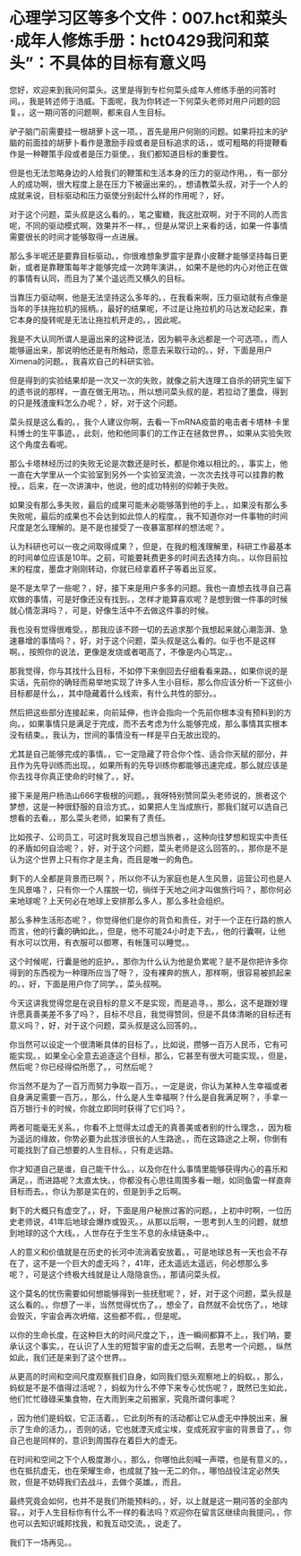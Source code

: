 # 心理学习区等多个文件：007.hct和菜头·成年人修炼手册：hct0429我问和菜头”：不具体的目标有意义吗 

您好，欢迎来到我问何菜头。这里是得到专栏何菜头成年人修练手册的问答时间。，我是转述师于浩威。下面呢，我为你转述一下何菜头老师对用户问题的回复。，这一期问答的问题啊，都来自人生目标。

驴子脑门前需要挂一根胡萝卜这一项。，首先是用户何刚的问题。如果将拉末的驴脑的前面挂的胡萝卜看作是激励手段或者是目标追求的话，，或可粗略的将提鞭看作是一种鞭策手段或者是压力驱使。，我们都知道目标的重要性。

但是也无法忽略身边的人给我们的鞭策和生活本身的压力的驱动作用。，有一部分人的成功啊，很大程度上是在压力下被逼出来的。，想请教菜头叔，对于一个人的成就来说，目标驱动和压力驱使分别起什么样的作用呢？，好。

对于这个问题，菜头叔是这么看的。，笔之蜜糖，我这批双啊，对于不同的人而言呢，不同的驱动模式啊，效果并不一样。，但是从常识上来看的话，如果一件事情需要很长的时间才能够取得一点进展。

那么多半呢还是要靠目标驱动。，你很难想象罗震宇是靠小皮鞭才能够坚持每日更新，或者是靠鞭策每年才能够完成一次跨年演讲。，如果不是他的内心对他正在做的事情有认同，而且为了某个遥远而又横久的目标。

当靠压力驱动啊，他是无法坚持这么多年的。，在我看来啊，压力驱动就有点像是当年的手扶拖拉机的摇柄。，最好的结果呢，不过是让拖拉机的马达发动起来，靠它本身的旋转呢是无法让拖拉机开走的。，因此呢。

我是不大认同所谓人是逼出来的这种说法，因为躺平永远都是一个可选项。，而人能够逼出来，那说明他还是有所触动，愿意去采取行动的。，好，下面是用户Ximena的问题。，我喜欢自己的科研实验。

但是得到的实验结果却是一次又一次的失败，就像之前大连理工自杀的研究生留下的遗书说的那样，一直在做无用功。，所以想问菜头叔的是，若拉动了墨盘，得到的只是残渣废料怎么办呢？，好，对于这个问题。

菜头叔是这么看的。，我个人建议你啊，去看一下mRNA疫苗的电击者卡塔林·卡里科博士的生平事迹。，此刻，他和他同事们的工作正在拯救世界。，如果从实验失败这个角度去看呢。

那么卡塔林经历过的失败无论是次数还是时长，都是你难以相比的。，事实上，他一直在大学里从一个实验室到另外一个实验室流浪，一次次去找寻可以挂靠的教授。，后来，在一次讲演中，他说，他的成功特别的仰赖于失败。

如果没有那么多失败，最后的成果可能未必能够落到他的手上。，如果没有那么多失败呢，最后的成果也不会达到如此惊人的程度。，我不知道你对一件事物的时间尺度是怎么理解的。是不是也接受了一夜暴富那样的想法呢？。

认为科研也可以一夜之间取得成果？，但是，在我的粗浅理解里，科研工作最基本的时间单位应该是10年。之前，可能要耗费更多的时间去选择方向。，以你目前拉末的程度，墨盘才刚刚转动，你就已经拿着杯子等着出豆浆。

是不是太早了一些呢？，好，接下来是用户多多的问题。我也一直想去找寻自己喜欢做的事情，可是好像还没有找到。，怎样才能算喜欢呢？是想到做一件事的时候就心情澎湃吗？，可是，好像生活中不去做这件事的时候。

我也没有觉得很难受。，那我应该不顾一切的去追求那个我想起来就心潮澎湃、急速暴增的事情吗？，好，对于这个问题，菜头叔是这么看的。似乎也不是这样啊。，按照你的说法，更像是发烧或者喝高了，不像是内心笃定。。

那我觉得，你与其找什么目标，不如停下来倒回去仔细看看来路。，如果你说的是实话，先前你的确轻而易举地实现了许多人生小目标，那么你应该分析一下这些小目标都是什么，，其中隐藏着什么线索，有什么共性的部分。。

然后把这些部分连接起来，向前延伸，也许会指向一个先前你根本没有预料到的方向。，如果事情只是满足于完成，而不去考虑为什么能够完成，那么事情其实根本没有结束。，我认为，世间的事情没有一样是平白无故出现的。

尤其是自己能够完成的事情。，它一定隐藏了符合你个性、适合你天赋的部分，并且作为先导训练而出现。，如果所有的先导训练你都能够迅速完成，那么就应该是你去找寻你真正使命的时候了。，好。

接下来是用户杨浩山666字极根的问题。，我呀特别赞同菜头老师说的，旅者这个梦想，这是一种很舒服的自洽方式。，如果把人生当成旅行，那我们就可以选自己想看的去看。，那么菜头老师，如果有了责任。

比如孩子、公司员工，可这时我发现自己想当旅者，，这种向往梦想和现实中责任的矛盾如何自洽呢？，好，对于这个问题，菜头老师是这么回答的。，那你是不是认为这个世界上只有你才是主角，而且是唯一的角色。

剩下的人全都是背景而已啊？，所以你不认为家庭也是人生风景，运营公司也是人生风景咯？，只有你一个人摆脱一切，徜徉于天地之间才叫做旅行吗？，那你何必来地球呢？上天何必在地球上安排那么多人，那么多社会组织。

那么多种生活形态呢？，你觉得他们是你的背负和责任，对于一个正在行路的旅人而言，他的行囊的确如此。，但是，他不可能24小时走下去。，他的行囊啊，让他有水可以饮用，有衣服可以御寒，有帐篷可以睡觉。。

这个时候呢，行囊是他的庇护。，那你为什么认为他是负累呢？是不是你把许多你得到的东西视为一种理所应当了呀？，没有裸奔的旅人，那样啊，很容易被抓起来的。，好，下面是用户你了同学。，菜头叔啊。

今天这讲我觉得您是在说目标的意义不是实现，而是追寻。，那么，这不是跟妙理许愿真善美差不多了吗？，目标不尽且，我觉得赞同，但是不具体清晰的目标还有意义吗？，好，对于这个问题，菜头叔是这么回答的。。

你当然可以设定一个很清晰具体的目标了。，比如说，攒够一百万人民币，它有可能实现。，如果全心全意去追逐这个目标，那么，它甚至有很大可能实现。，但是，然后呢？你已经得偿所愿了。，可然后呢？

你当然不是为了一百万而努力争取一百万。，一定是说，你认为某种人生幸福或者自身满足需要一百万。，那么，什么是人生幸福啊？什么是自我满足啊？，手拿一百万银行卡的时候，你就立即同时获得了它们吗？。

两者可能毫无关系。，你看不上觉得太过虚无的真善美或者别的什么理念，，因为极为遥远的缘故，你势必要为此拔涉很长的人生路途。，而在这路途之上啊，你倒有可能找到了自己想要的人生目标。，只有走远路。

你才知道自己是谁，自己能干什么。，以及你在什么事情里能够获得内心的喜乐和满足。，而进路呢？太直太快。，你都没有心思往周围多看一眼，如同鱼雷一样直奔目标而去。，你认为那是实在的，但是到手之后啊。

剩下的大概只有虚空了。，好，下面是用户秘旅过客的问题。，上初中时啊，一位历史老师说，41年后地球会爆炸或毁灭。，从那以后啊，一思考到人生的问题，就想到地球的这个大线。，人世存在于生生不息的永续链条中，。

人的意义和价值就是在历史的长河中流淌着安放着。，可是地球总有一天也会不存在了，这不是一个巨大的虚无吗？，41年，还太遥远太遥远，何必想那么多呢？，可是这个终极大线就是让人隐隐哀伤。，那请问菜头叔。

这个莫名的忧伤需要如何想能够得到一些抚慰呢？，好，对于这个问题，菜头叔是这么看的。，你想了一半，当然觉得忧伤了。，想全了，自然就不会忧伤了。，地球会毁灭，宇宙会再次坍缩，这些都不假。，但是呢。

以你的生命长度，在这种巨大的时间尺度之下，，连一瞬间都算不上。，我们呐，要承认这个事实。，在认识了人生的短暂宇宙的虚无之后啊，去思考一个问题。，纵然如此，我们还是来到了这个世界。。

从更高的时间和空间尺度观察我们自身，如同我们低头观察地上的蚂蚁。，那么，蚂蚁是不是不值得过活呢？，蚂蚁为什么不停下来专心忧伤呢？，既然已生如此，他们忙忙碌碌采集食物，在大雨到来之前搬家，究竟所谓何事呢？

，因为他们是蚂蚁，它正活着。，它此刻所有的活动都让它从虚无中挣脱出来，展示了生命的活力。，否则的话，它也就湮灭成尘埃，变成死寂宇宙的背景音了。，你自己也是同样的，意识到周围存在着巨大的虚无。

在时间和空间之下个人极度渺小。，那么，你哪怕此刻喊一声喂，也是有意义的。，也在抵抗虚无，也在荣耀生命，也成就了独一无二的你。，哪怕战役注定必然失败，但是不妨碍我们去战斗，去做个英雄。，而且。

最终究竟会如何，也并不是我们所能预料的。，好，以上就是这一期问答的全部内容。，对于人生目标你有什么不一样的看法吗？欢迎你在留言区继续向我提问。，你也可以去知识城邦找我，和我互动交流。，说走了。

我们下一场再见。。